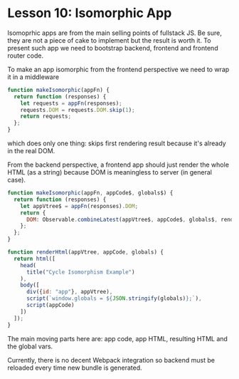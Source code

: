 # Lesson 10: Isomorphic App

Isomoprhic apps are from the main selling points of fullstack JS. Be sure, they are not a piece of cake
to implement but the result is worth it. To present such app we need to bootstrap backend, frontend
and frontend router code.

To make an app isomorphic from the frontend perspective we need to wrap it in a middleware

```js
function makeIsomorphic(appFn) {
  return function (responses) {
    let requests = appFn(responses);
    requests.DOM = requests.DOM.skip(1);
    return requests;
  };
}
```

which does only one thing: skips first rendering result because it's already in the real DOM.

From the backend perspective, a frontend app should just render the whole HTML (as a string)
because DOM is meaningless to server (in general case).

```js
function makeIsomorphic(appFn, appCode$, globals$) {
  return function (responses) {
    let appVtree$ = appFn(responses).DOM;
    return {
      DOM: Observable.combineLatest(appVtree$, appCode$, globals$, renderHtml)
    };
  };
}

function renderHtml(appVtree, appCode, globals) {
  return html([
    head(
      title("Cycle Isomorphism Example")
    ),
    body([
      div({id: "app"}, appVtree),
      script(`window.globals = ${JSON.stringify(globals)};`),
      script(appCode)
    ])
  ]);
}
```

The main moving parts here are: app code, app HTML, resulting HTML and the global vars.

Currently, there is no decent Webpack integration so backend must be reloaded every time new bundle is generated.
